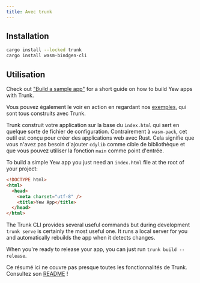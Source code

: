 ```yaml
---
title: Avec trunk
---
```


## Installation

```bash
cargo install --locked trunk
cargo install wasm-bindgen-cli
```

## Utilisation

Check out ["Build a sample app"](../build-a-sample-app.md) for a short guide on how to build Yew apps with Trunk.

Vous pouvez également le voir en action en regardant nos [exemples](https://github.com/yewstack/yew/tree/master/examples), qui sont tous construits avec Trunk.

Trunk construit votre application sur la base du `index.html` qui sert en quelque sorte de fichier de configuration. Contrairement à `wasm-pack`, cet outil est conçu pour créer des applications web avec Rust. Cela signifie que vous n'avez pas besoin d'ajouter `cdylib` comme cible de bibliothèque et que vous pouvez utiliser la fonction `main` comme point d'entrée.

To build a simple Yew app you just need an `index.html` file at the root of your project:

```html
<!DOCTYPE html>
<html>
  <head>
    <meta charset="utf-8" />
    <title>Yew App</title>
  </head>
</html>
```

The Trunk CLI provides several useful commands but during development `trunk serve` is certainly the most useful one. It runs a local server for you and automatically rebuilds the app when it detects changes.

When you're ready to release your app, you can just run `trunk build --release`.

Ce résumé ici ne couvre pas presque toutes les fonctionnalités de Trunk. Consultez son [README](https://github.com/thedodd/trunk) !
